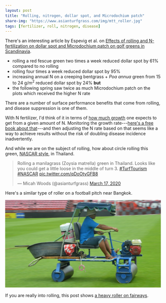 ```yaml
---
layout: post
title: "Rolling, nitrogen, dollar spot, and Microdochium patch"
share-img: "https://www.asianturfgrass.com/img/mtt_roller.jpg"
tags: [fertilizer, roll, nitrogen, disease]
---
```


There's an interesting article by Espevig et al. on [Effects of rolling and N-fertilization on dollar spot and Microdochium patch on golf greens in Scandinavia](https://doi.org/10.1051/bioconf/20201800008).

* rolling a red fescue green two times a week reduced dollar spot by 61% compared to no rolling
* rolling four times a week reduced dollar spot by 95%
* increasing annual N on a creeping bentgrass + *Poa annua* green from 15 to 24 g/m<sup>2</sup> reduced dollar spot by 24% **but**
* the following spring saw twice as much Microdochium patch on the plots which received the higher N rate

There are a number of surface performance benefits that come from rolling, and disease suppression is one of them.

With N fertilizer, I'd think of it in terms of [how much growth](https://www.asianturfgrass.com/2017-09-15-flipping-things-around/) one expects to get from a given amount of N. Monitoring the growth rate---[here's a free book about that](https://www.asianturfgrass.com/buckets/)---and then adjusting the N rate based on that seems like a way to achieve results without the risk of doubling disease incidence inadvertently.

And while we are on the subject of rolling, how about circle rolling this green, [NASCAR style](https://twitter.com/asianturfgrass/status/1239803548835016705?s=20), in Thailand. 

<blockquote class="twitter-tweet"><p lang="en" dir="ltr">Rolling a manilagrass (Zoysia matrella) green in Thailand. Looks like you could get a little loose in the middle of turn 3. <a href="https://twitter.com/hashtag/TurfTourism?src=hash&amp;ref_src=twsrc%5Etfw">#TurfTourism</a> <a href="https://twitter.com/hashtag/NASCAR?src=hash&amp;ref_src=twsrc%5Etfw">#NASCAR</a> <a href="https://t.co/qDoOtyGFB8">pic.twitter.com/qDoOtyGFB8</a></p>&mdash; Micah Woods (@asianturfgrass) <a href="https://twitter.com/asianturfgrass/status/1239803548835016705?ref_src=twsrc%5Etfw">March 17, 2020</a></blockquote> <script async src="https://platform.twitter.com/widgets.js" charset="utf-8"></script> 

Here's a similar type of roller on a football pitch near Bangkok.

![roller at SCG Stadium smoothing the pitch](/img/mtt_roller.jpg)

If you are really into rolling, this post shows [a heavy roller on fairways](https://www.asianturfgrass.com/2019-08-17-rolling-fairways-with-a-road-roller/).
